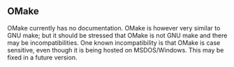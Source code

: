 ## OMake

 OMake currently has no documentation.  OMake is however very similar to GNU make; but it should be stressed that OMake is not GNU make and there may be incompatibilities.  One known incompatibility is that OMake is case sensitive, even though it is being hosted on MSDOS/Windows.  This may be fixed in a future version. 
 
 
  
  